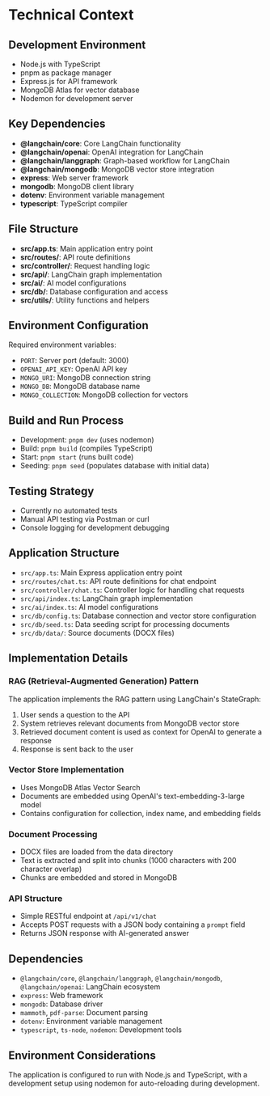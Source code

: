 # Technical Context

## Development Environment
- Node.js with TypeScript
- pnpm as package manager
- Express.js for API framework
- MongoDB Atlas for vector database
- Nodemon for development server

## Key Dependencies
- **@langchain/core**: Core LangChain functionality
- **@langchain/openai**: OpenAI integration for LangChain
- **@langchain/langgraph**: Graph-based workflow for LangChain
- **@langchain/mongodb**: MongoDB vector store integration
- **express**: Web server framework
- **mongodb**: MongoDB client library
- **dotenv**: Environment variable management
- **typescript**: TypeScript compiler

## File Structure
- **src/app.ts**: Main application entry point
- **src/routes/**: API route definitions
- **src/controller/**: Request handling logic
- **src/api/**: LangChain graph implementation
- **src/ai/**: AI model configurations
- **src/db/**: Database configuration and access
- **src/utils/**: Utility functions and helpers

## Environment Configuration
Required environment variables:
- `PORT`: Server port (default: 3000)
- `OPENAI_API_KEY`: OpenAI API key
- `MONGO_URI`: MongoDB connection string
- `MONGO_DB`: MongoDB database name
- `MONGO_COLLECTION`: MongoDB collection for vectors

## Build and Run Process
- Development: `pnpm dev` (uses nodemon)
- Build: `pnpm build` (compiles TypeScript)
- Start: `pnpm start` (runs built code)
- Seeding: `pnpm seed` (populates database with initial data)

## Testing Strategy
- Currently no automated tests
- Manual API testing via Postman or curl
- Console logging for development debugging

## Application Structure
- `src/app.ts`: Main Express application entry point
- `src/routes/chat.ts`: API route definitions for chat endpoint
- `src/controller/chat.ts`: Controller logic for handling chat requests
- `src/api/index.ts`: LangChain graph implementation
- `src/ai/index.ts`: AI model configurations
- `src/db/config.ts`: Database connection and vector store configuration
- `src/db/seed.ts`: Data seeding script for processing documents
- `src/db/data/`: Source documents (DOCX files)

## Implementation Details

### RAG (Retrieval-Augmented Generation) Pattern
The application implements the RAG pattern using LangChain's StateGraph:
1. User sends a question to the API
2. System retrieves relevant documents from MongoDB vector store
3. Retrieved document content is used as context for OpenAI to generate a response
4. Response is sent back to the user

### Vector Store Implementation
- Uses MongoDB Atlas Vector Search
- Documents are embedded using OpenAI's text-embedding-3-large model
- Contains configuration for collection, index name, and embedding fields

### Document Processing
- DOCX files are loaded from the data directory
- Text is extracted and split into chunks (1000 characters with 200 character overlap)
- Chunks are embedded and stored in MongoDB

### API Structure
- Simple RESTful endpoint at `/api/v1/chat`
- Accepts POST requests with a JSON body containing a `prompt` field
- Returns JSON response with AI-generated answer

## Dependencies
- `@langchain/core`, `@langchain/langgraph`, `@langchain/mongodb`, `@langchain/openai`: LangChain ecosystem
- `express`: Web framework
- `mongodb`: Database driver
- `mammoth`, `pdf-parse`: Document parsing
- `dotenv`: Environment variable management
- `typescript`, `ts-node`, `nodemon`: Development tools

## Environment Considerations
The application is configured to run with Node.js and TypeScript, with a development setup using nodemon for auto-reloading during development. 